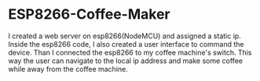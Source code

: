 # ESP8266-Coffee-Maker
I created a web server on esp8266(NodeMCU) and assigned a static ip. Inside the esp8266 code, I also created a user interface to command the device. Than I connected the esp8266 to my coffee machine's switch. This way the user can navigate to the local ip address and make some coffee while away from the coffee machine.

